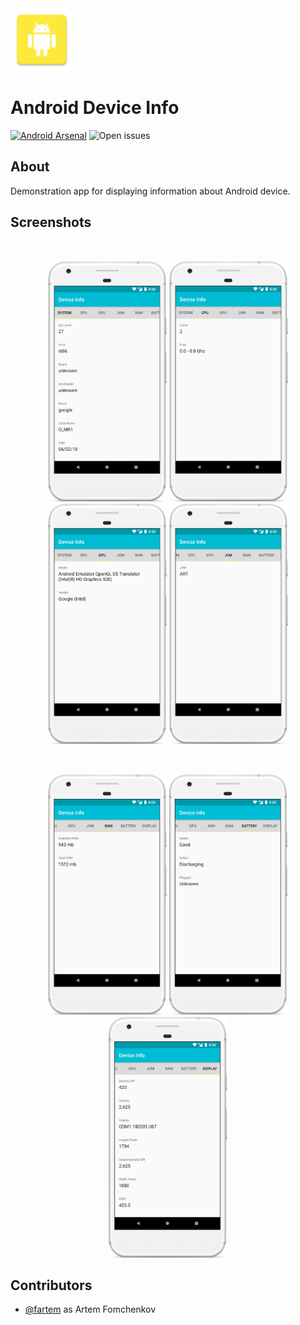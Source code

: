 <img src="media/ic_app.png" height="100px" />

Android Device Info
=======================

[![Android Arsenal](https://img.shields.io/badge/Android%20Arsenal-site-brightgreen?style=flat-square)](https://android-arsenal.com/details/3/7904)
![Open issues](https://img.shields.io/github/issues-raw/fartem/android-device-info.svg?color=ff534a&style=flat-square)

About
-------------------

Demonstration app for displaying information about Android device.

Screenshots
-------------------

<br/>
<p align="center">
  <img src="media/screenshot_01.png" width="190" />
  <img src="media/screenshot_02.png" width="190" />
  <img src="media/screenshot_03.png" width="190" />
  <img src="media/screenshot_04.png" width="190" />
</p>

<br/>
<p align="center">
  <img src="media/screenshot_05.png" width="190" />
  <img src="media/screenshot_06.png" width="190" />
  <img src="media/screenshot_07.png" width="190" />
</p>

Contributors
-------------------

* [@fartem](https://github.com/fartem) as Artem Fomchenkov
